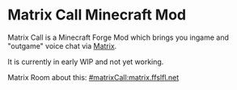 # Matrix Call Minecraft Mod

Matrix Call is a Minecraft Forge Mod which brings you ingame and "outgame" voice chat via [Matrix](https://matrix.org).

It is currently in early WIP and not yet working.

Matrix Room about this: [#matrixCall:matrix.ffslfl.net](https://matrix.to/#/#matrixCall:matrix.ffslfl.net)